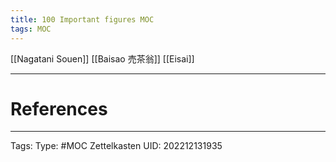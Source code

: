 ```yaml
---
title: 100 Important figures MOC
tags: MOC
---
```

[[Nagatani Souen]]
[[Baisao 売茶翁]]
[[Eisai]]

---
# References

---
Tags:
Type: #MOC
Zettelkasten UID: 202212131935

